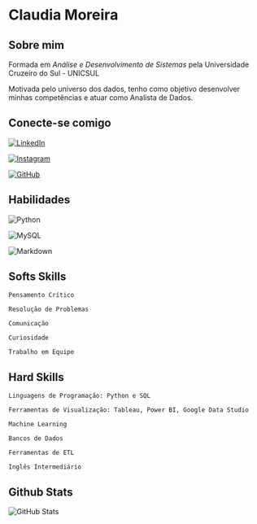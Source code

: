 # Claudia Moreira

## Sobre mim

Formada em *Análise e Desenvolvimento de Sistemas* pela Universidade Cruzeiro do Sul - UNICSUL

Motivada pelo universo dos dados, tenho como objetivo desenvolver minhas competências e atuar como Analista de Dados.

## Conecte-se comigo
[![LinkedIn](https://img.shields.io/badge/LinkedIn-d83667?style=for-the-badge&logo=linkedin&logoColor=white)](https://www.linkedin.com/in/claudia-moreira-218237184/)

[![Instagram](https://img.shields.io/badge/-Instagram-d83667?style=for-the-badge&logo=instagram&logoColor=white)](https://www.instagram.com/claudiamreira/) 

[![GitHub](https://img.shields.io/badge/GitHub-d83667?style=for-the-badge&logo=github&logoColor=white)](https://github.com/claudiamreira) 

## Habilidades
![Python](https://img.shields.io/badge/python-d83667?style=for-the-badge&logo=python&logoColor=white)

![MySQL](https://img.shields.io/badge/MySQL-d83667?style=for-the-badge&logo=mysql&logoColor=white)

![Markdown](https://img.shields.io/badge/Markdown-d83667?style=for-the-badge&logo=markdown)

## Softs Skills
`Pensamento Crítico` 

`Resolução de Problemas` 

`Comunicação` 

`Curiosidade`

`Trabalho em Equipe`

## Hard Skills
`Linguagens de Programação: Python e SQL`

`Ferramentas de Visualização: Tableau, Power BI, Google Data Studio`

`Machine Learning`

`Bancos de Dados`

`Ferramentas de ETL`

`Inglês Intermediário` 

## Github Stats
![GitHub Stats](https://github-readme-stats.vercel.app/api?username=claudiamoreira&theme=transparent&bg_color=000&border_color=d83667&show_icons=true&icon_color=d83667&title_color=d83667&text_color=FFF)